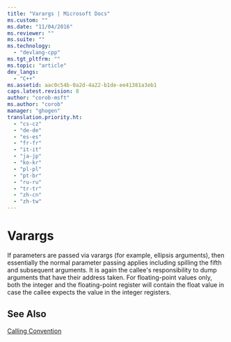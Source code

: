 ```yaml
---
title: "Varargs | Microsoft Docs"
ms.custom: ""
ms.date: "11/04/2016"
ms.reviewer: ""
ms.suite: ""
ms.technology: 
  - "devlang-cpp"
ms.tgt_pltfrm: ""
ms.topic: "article"
dev_langs: 
  - "C++"
ms.assetid: aac0c54b-0a2d-4a22-b1de-ee41381a3eb1
caps.latest.revision: 8
author: "corob-msft"
ms.author: "corob"
manager: "ghogen"
translation.priority.ht: 
  - "cs-cz"
  - "de-de"
  - "es-es"
  - "fr-fr"
  - "it-it"
  - "ja-jp"
  - "ko-kr"
  - "pl-pl"
  - "pt-br"
  - "ru-ru"
  - "tr-tr"
  - "zh-cn"
  - "zh-tw"
---
```

# Varargs
If parameters are passed via varargs (for example, ellipsis arguments), then essentially the normal parameter passing applies including spilling the fifth and subsequent arguments. It is again the callee's responsibility to dump arguments that have their address taken. For floating-point values only, both the integer and the floating-point register will contain the float value in case the callee expects the value in the integer registers.  
  
## See Also  
 [Calling Convention](../build/calling-convention.md)